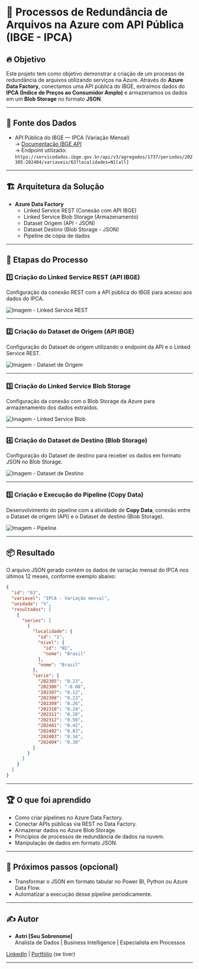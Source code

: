 
# 🚀 Processos de Redundância de Arquivos na Azure com API Pública (IBGE - IPCA)

## 🔥 Objetivo
Este projeto tem como objetivo demonstrar a criação de um processo de redundância de arquivos utilizando serviços na Azure. Através do **Azure Data Factory**, conectamos uma API pública do IBGE, extraímos dados do **IPCA (Índice de Preços ao Consumidor Amplo)** e armazenamos os dados em um **Blob Storage** no formato **JSON**.

---

## 🔗 Fonte dos Dados
- API Pública do IBGE — IPCA (Variação Mensal)  
→ [Documentação IBGE API](https://servicodados.ibge.gov.br/api/docs/agregados)  
→ Endpoint utilizado:  
`https://servicodados.ibge.gov.br/api/v3/agregados/1737/periodos/202305-202404/variaveis/63?localidades=N1[all]`

---

## 🏗️ Arquitetura da Solução
- **Azure Data Factory**
  - Linked Service REST (Conexão com API IBGE)
  - Linked Service Blob Storage (Armazenamento)
  - Dataset Origem (API - JSON)
  - Dataset Destino (Blob Storage - JSON)
  - Pipeline de cópia de dados

---

## 🔧 Etapas do Processo

### 1️⃣ Criação do Linked Service REST (API IBGE)
Configuração da conexão REST com a API pública do IBGE para acesso aos dados do IPCA.

![Imagem - Linked Service REST](INSIRA_LINK_DA_IMAGEM_AQUI)

---

### 2️⃣ Criação do Dataset de Origem (API IBGE)
Configuração do Dataset de origem utilizando o endpoint da API e o Linked Service REST.

![Imagem - Dataset de Origem](INSIRA_LINK_DA_IMAGEM_AQUI)

---

### 3️⃣ Criação do Linked Service Blob Storage
Configuração da conexão com o Blob Storage da Azure para armazenamento dos dados extraídos.

![Imagem - Linked Service Blob](INSIRA_LINK_DA_IMAGEM_AQUI)

---

### 4️⃣ Criação do Dataset de Destino (Blob Storage)
Configuração do Dataset de destino para receber os dados em formato JSON no Blob Storage.

![Imagem - Dataset de Destino](INSIRA_LINK_DA_IMAGEM_AQUI)

---

### 5️⃣ Criação e Execução do Pipeline (Copy Data)
Desenvolvimento do pipeline com a atividade de **Copy Data**, conexão entre o Dataset de origem (API) e o Dataset de destino (Blob Storage).

![Imagem - Pipeline](INSIRA_LINK_DA_IMAGEM_AQUI)

---

## 📦 Resultado
O arquivo JSON gerado contém os dados de variação mensal do IPCA nos últimos 12 meses, conforme exemplo abaixo:

```json
{
  "id": "63",
  "variavel": "IPCA - Variação mensal",
  "unidade": "%",
  "resultados": [
    {
      "series": [
        {
          "localidade": {
            "id": "1",
            "nivel": {
              "id": "N1",
              "nome": "Brasil"
            },
            "nome": "Brasil"
          },
          "serie": {
            "202305": "0.23",
            "202306": "-0.08",
            "202307": "0.12",
            "202308": "0.23",
            "202309": "0.26",
            "202310": "0.24",
            "202311": "0.28",
            "202312": "0.56",
            "202401": "0.42",
            "202402": "0.83",
            "202403": "0.16",
            "202404": "0.38"
          }
        }
      ]
    }
  ]
}
```

---

## 🏆 O que foi aprendido
- Como criar pipelines no Azure Data Factory.
- Conectar APIs públicas via REST no Data Factory.
- Armazenar dados no Azure Blob Storage.
- Princípios de processos de redundância de dados na nuvem.
- Manipulação de dados em formato JSON.

---

## 🚀 Próximos passos (opcional)
- Transformar o JSON em formato tabular no Power BI, Python ou Azure Data Flow.
- Automatizar a execução desse pipeline periodicamente.

---

## ✍️ Autor
- **Astri [Seu Sobrenome]**  
Analista de Dados | Business Intelligence | Especialista em Processos  

[LinkedIn](https://www.linkedin.com/) | [Portfólio](#) (se tiver)

---

